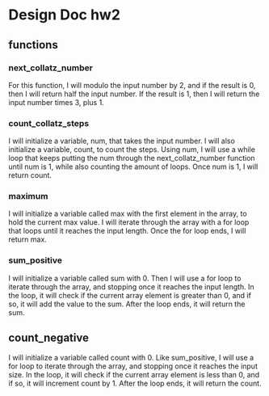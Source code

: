 # Design Doc hw2

## functions
### next_collatz_number

For this function, I will modulo the input number by 2, and if the result is 0, then I will return half the input number. If the result is 1, then I will return the input number times 3, plus 1.

### count_collatz_steps

I will initialize a variable, num, that takes the input number. I will also initialize a variable, count, to count the steps. Using num, I will use a while loop that keeps putting the num through the next_collatz_number function until num is 1, while also counting the amount of loops. Once num is 1, I will return count.

### maximum

I will initialize a variable called max with the first element in the array, to hold the current max value. I will iterate through the array with a for loop that loops until it reaches the input length. Once the for loop ends, I will return max.

### sum_positive

I will initialize a variable called sum with 0. Then I will use a for loop to iterate through the array, and stopping once it reaches the input length. In the loop, it will check if the current array element is greater than 0, and if so, it will add the value to the sum. After the loop ends, it will return the sum.

## count_negative

I will initialize a variable called count with 0. Like sum_positive, I will use a for loop to iterate through the array, and stopping once it reaches the input size. In the loop, it will check if the current array element is less than 0, and if so, it will increment count by 1. After the loop ends, it will return the count.
